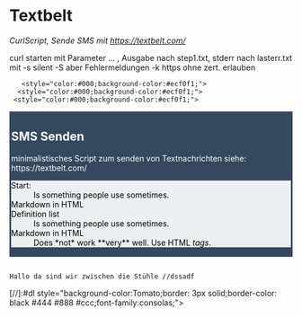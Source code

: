 # Textbelt

   *CurlScript,  Sende SMS mit https://textbelt.com/* 

curl starten mit Parameter ... , Ausgabe nach step1.txt, stderr nach lasterr.txt
mit -s silent -S aber Fehlermeldungen -k https ohne zert. erlauben


       <style="color:#000;background-color:#ecf0f1;">
      <style="color:#000;background-color:#ecf0f1;">
     <style="color:#000;background-color:#ecf0f1;">
<dl style="color:#fff;background-color:#34495e;border: 3px solid;border-color: #34495e #34495e #34495e #34495e;">
<h2>SMS Senden</h2>
minimalistisches Script zum senden von Textnachrichten siehe: https://textbelt.com/
<dl style="color:#000;background-color:#ecf0f1;">
  <dt> Start:</dt>
  <dd> Is something people use sometimes.</dd>
       <dt> Markdown in HTML</dt>
  <dt> Definition list</dt>
  <dd> Is something people use sometimes.</dd>
  <dt> Markdown in HTML</dt>
  <dd> Does *not* work **very** well. Use HTML <em>tags</em>.</dd>
 </dl>
</dl>
</style>

``` 

Hallo da sind wir zwischen die Stühle //dssadf

```
[//]:#dl style="background-color:Tomato;border: 3px solid;border-color: black #444 #888 #ccc;font-family:consolas;">
